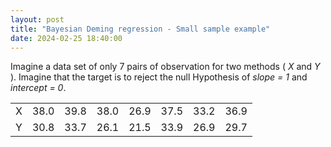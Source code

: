 ```yaml
---
layout: post
title: "Bayesian Deming regression - Small sample example"
date: 2024-02-25 18:40:00
---
```


Imagine a data set of only 7 pairs of observation for two methods ( *X*
and *Y* ). Imagine that the target is to reject the null Hypothesis of
*slope = 1* and *intercept = 0*.


|     |      |      |      |      |      |      |      |
|:----|-----:|-----:|-----:|-----:|-----:|-----:|-----:|
| X   | 38.0 | 39.8 | 38.0 | 26.9 | 37.5 | 33.2 | 36.9 |
| Y   | 30.8 | 33.7 | 26.1 | 21.5 | 33.9 | 26.9 | 29.7 |


